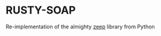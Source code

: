 # RUSTY-SOAP

Re-implementation of the almighty [zeep](https://github.com/mvantellingen/python-zeep) library from Python

